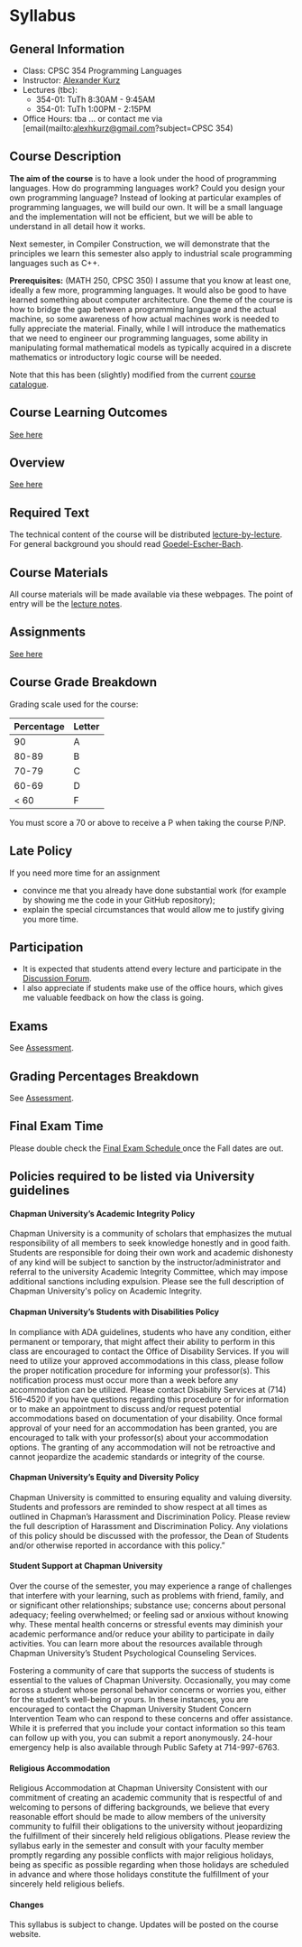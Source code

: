 # Syllabus

## General Information
- Class: CPSC 354 Programming Languages 
- Instructor: [Alexander Kurz](https://alexhkurz.github.io/)  
- Lectures (tbc): 
  - 354-01: TuTh 8:30AM - 9:45AM 
  - 354-01: TuTh 1:00PM - 2:15PM 
- Office Hours: tba ... or contact me via [email(mailto:alexhkurz@gmail.com?subject=CPSC 354) 


## Course Description 

**The aim of the course** is to have a look under the hood of programming languages. How do programming languages work? Could you design your own programming language? Instead of looking at particular examples of programming languages, we will build our own. It will be a small language and the implementation will not be efficient, but we will be able to understand in all detail how it works. 

Next semester, in Compiler Construction, we will demonstrate that the principles we learn this semester also apply to industrial scale programming languages such as C++. 

**Prerequisites:** (MATH 250, CPSC 350) I assume that you know at least one, ideally a few more, programming languages. It would also be good to have learned something about computer architecture. One theme of the course is how to bridge the gap between a programming language and the actual machine, so some awareness of how actual machines work is needed to fully appreciate the material. Finally, while I will introduce the mathematics that we need to engineer our programming languages, some ability in manipulating formal mathematical models as typically acquired in a discrete mathematics or introductory logic course will be needed.

Note that this has been (slightly) modified from the current [course catalogue](https://catalog.chapman.edu/content.php?catoid=11&navoid=556).

## Course Learning Outcomes

[See here](learning-outcomes.md)

## Overview

[See here](overview.md)

## Required Text

The technical content of the course will be distributed [lecture-by-lecture](lecture-by-lecture.md). For general background you should read [Goedel-Escher-Bach](GEB.md).

## Course Materials 

All course materials will be made available via these webpages. The point of entry will be the [lecture notes](lecture-by-lecture.md).

## Assignments

[See here](assignments.md)

## Course Grade Breakdown

Grading scale used for the course:

| Percentage | Letter |
|---|---|
| 90 |	A |
| 80-89 | 	B |
| 70-79	| C |
| 60-69	| D |
| < 60 |	F |

You must score a 70 or above to receive a P when taking the course P/NP.

## Late Policy
If you need more time for an assignment 
- convince me that you already have done substantial work (for example by showing me the code in your GitHub repository);
- explain the special circumstances that would allow me to justify giving you more time.

## Participation

- It is expected that students attend every lecture and participate in the [Discussion Forum](discussion-forum.md). 
- I also appreciate if students make use of the office hours, which gives me valuable feedback on how the class is going.

## Exams
See [Assessment](assessment.md). 


## Grading Percentages Breakdown

See [Assessment](assessment.md). 


## Final Exam Time
Please double check the [Final Exam Schedule ](https://www.chapman.edu/students/academic-resources/registrar/student-services/final-exam-schedule.aspx) once the Fall dates are out.

## Policies required to be listed via University guidelines

#### Chapman University’s Academic Integrity Policy

Chapman University is a community of scholars that emphasizes the mutual responsibility of all members to seek knowledge honestly and in good faith.  Students are responsible for doing their own work and academic dishonesty of any kind will be subject to sanction by the instructor/administrator and referral to the university Academic Integrity Committee, which may impose additional sanctions including expulsion.  Please see the full description of Chapman University's policy on Academic Integrity.

#### Chapman University’s Students with Disabilities Policy

In compliance with ADA guidelines, students who have any condition, either permanent or temporary, that might affect their ability to perform in this class are encouraged to contact the Office of Disability Services.  If you will need to utilize your approved accommodations in this class, please follow the proper notification procedure for informing your professor(s).  This notification process must occur more than a week before any accommodation can be utilized.  Please contact Disability Services at (714) 516–4520 if you have questions regarding this procedure or for information or to make an appointment to discuss and/or request potential accommodations based on documentation of your disability.  Once formal approval of your need for an accommodation has been granted, you are encouraged to talk with your professor(s) about your accommodation options.  The granting of any accommodation will not be retroactive and cannot jeopardize the academic standards or integrity of the course.

#### Chapman University’s Equity and Diversity Policy

Chapman University is committed to ensuring equality and valuing diversity.  Students and professors are reminded to show respect at all times as outlined in Chapman’s Harassment and Discrimination Policy.  Please review the full description of Harassment and Discrimination Policy.  Any violations of this policy should be discussed with the professor, the Dean of Students and/or otherwise reported in accordance with this policy.”

#### Student Support at Chapman University

Over the course of the semester, you may experience a range of challenges that interfere with your learning, such as problems with friend, family, and or significant other relationships; substance use; concerns about personal adequacy; feeling overwhelmed; or feeling sad or anxious without knowing why.  These mental health concerns or stressful events may diminish your academic performance and/or reduce your ability to participate in daily activities.  You can learn more about the resources available through Chapman University’s Student Psychological Counseling Services.

Fostering a community of care that supports the success of students is essential to the values of Chapman University.  Occasionally, you may come across a student whose personal behavior concerns or worries you, either for the student’s well-being or yours.  In these instances, you are encouraged to contact the Chapman University Student Concern Intervention Team who can respond to these concerns and offer assistance. While it is preferred that you include your contact information so this team can follow up with you, you can submit a report anonymously.  24-hour emergency help is also available through Public Safety at 714-997-6763.

#### Religious Accommodation

Religious Accommodation at Chapman University Consistent with our commitment of creating an academic community that is respectful of and welcoming to persons of differing backgrounds, we believe that every reasonable effort should be made to allow members of the university community to fulfill their obligations to the university without jeopardizing the fulfillment of their sincerely held religious obligations. Please review the syllabus early in the semester and consult with your faculty member promptly regarding any possible conflicts with major religious holidays, being as specific as possible regarding when those holidays are scheduled in advance and where those holidays constitute the fulfillment of your sincerely held religious beliefs.

#### Changes
This syllabus is subject to change. Updates will be posted on the course website.


